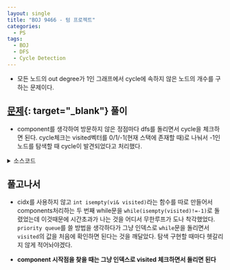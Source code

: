 ```yaml
---
layout: single
title: "BOJ 9466 - 텀 프로젝트"
categories:
  - PS
tags:
  - BOJ
  - DFS
  - Cycle Detection
---
```


- 모든 노드의 out degree가 1인 그래프에서 cycle에 속하지 않은 노드의 개수를 구하는 문제이다.

## [문제](https://www.acmicpc.net/problem/9466){: target="\_blank"} 풀이

- component를 생각하여 방문하지 않은 정점마다 dfs를 돌리면서 cycle을 체크하면 된다. cycle체크는 visited벡터를 0/1/-1(현재 스택에 존재할 때)로 나눠서 -1인 노드를 탐색할 때 cycle이 발견되었다고 처리했다.

<details markdown="1">
<summary>소스코드</summary>

```cpp
#include<cstdio>
#include<vector>
#include<stack>
using namespace std;
typedef vector<int> vi;

int main()
{
	int t, n;
	vi res;
	scanf("%d", &t);
	while(t--){
		scanf("%d", &n);
		int cidx=0, gidx=1;
		vi g(n), visited(n, 0), group(n, 0);
		for(int i=0;i<n;i++){
			int t;
			scanf("%d", &t);
			g[i]=--t;
		}

		while(cidx!=n){
			if(visited[cidx]!=0){
				cidx++;
				continue;
			}
			stack<int> st;
			st.push(cidx);
			visited[cidx]=-1;
			while(!st.empty()){
				int next=g[st.top()];
				if(visited[next]==0){
					st.push(next);
					visited[next]=-1;
				}
				else if(visited[next]==-1){
					while(st.top()!=next){
						group[st.top()]=gidx;
						visited[st.top()]=1;
						st.pop();
					}
					group[next]=gidx;
					visited[next]=1;
					st.pop();
				}
				else{
					while(!st.empty()){
						visited[st.top()]=1;
						st.pop();
					}
				}
			}
			cidx++;
		}
		gidx++;
		int nogcnt=0;
		for(int i=0;i<n;i++) if(group[i]==0) nogcnt++;
		res.push_back(nogcnt);
	}
	for(int i=0;i<res.size();i++) printf("%d\n", res[i]);
}
```

</details>

## 풀고나서

- cidx를 사용하지 않고 `int isempty(vi& visited)`라는 함수를 따로 만들어서 components처리하는 두 번째 while문을 `while(isempty(visited)!=-1)`로 돌렸었는데 이것때문에 시간초과가 나는 것을 어디서 무한루프가 도나 착각했었다.  
  `priority queue`를 쓸 방법을 생각하다가 그냥 인덱스로 `while`문을 돌리면서 `visited`의 값을 처음에 확인하면 된다는 것을 깨달았다. 탐색 구현할 때마다 헷갈리지 않게 적어놔야겠다.

- **component 시작점을 찾을 때는 그냥 인덱스로 visited 체크하면서 돌리면 된다**
